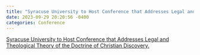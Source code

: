 ```yaml
---
title: "Syracuse University to Host Conference that Addresses Legal and Theological Theory of the Doctrine of Christian Discovery"
date: 2023-09-29 20:20:56 -0400
categories: Conference
---
```

[Syracuse University to Host Conference that Addresses Legal and Theological Theory of the Doctrine of Christian Discovery.](https://artsandsciences.syracuse.edu/religion/news/university-to-host-conference-that-addresses-legal-and-theological-theory-of-the-doctrine-of-christian-discovery/ 
)